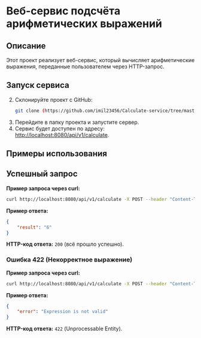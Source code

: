 # Веб-сервис подсчёта арифметических выражений

## Описание
Этот проект реализует веб-сервис, который вычисляет арифметические выражения, переданные пользователем через HTTP-запрос.

## Запуск сервиса

2. Склонируйте проект с GitHub:
    ```bash
    git clone (https://github.com/imil23456/Calculate-service/tree/master)
    ```
3. Перейдите в папку проекта и запустите сервер.
4. Сервис будет доступен по адресу: [http://localhost:8080/api/v1/calculate](http://localhost:8080/api/v1/calculate).

## Примеры использования

## Успешный запрос

**Пример запроса через curl:**

```bash
curl http://localhost:8080/api/v1/calculate -X POST --header "Content-Type: application/json" --data "{\"expression\": \"2+2*2\"}"
```
**Пример ответа:**

```json
{
    "result": "6"
}
```
**HTTP-код ответа:** `200` (всё прошло успешно).

### Ошибка 422 (Некорректное выражение)

**Пример запроса через curl:**

```bash
curl http://localhost:8080/api/v1/calculate -X POST --header "Content-Type: application/json" --data "{\"expression\": \"25-0.251***\"}"
```

**Пример ответа:**

```json
{
    "error": "Expression is not valid"
}
```

**HTTP-код ответа:** `422` (Unprocessable Entity).



